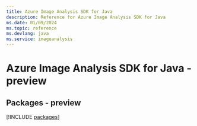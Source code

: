 ```yaml
---
title: Azure Image Analysis SDK for Java
description: Reference for Azure Image Analysis SDK for Java
ms.date: 01/09/2024
ms.topic: reference
ms.devlang: java
ms.service: imageanalysis
---
```

# Azure Image Analysis SDK for Java - preview
## Packages - preview
[!INCLUDE [packages](image-analysis-index.md)]